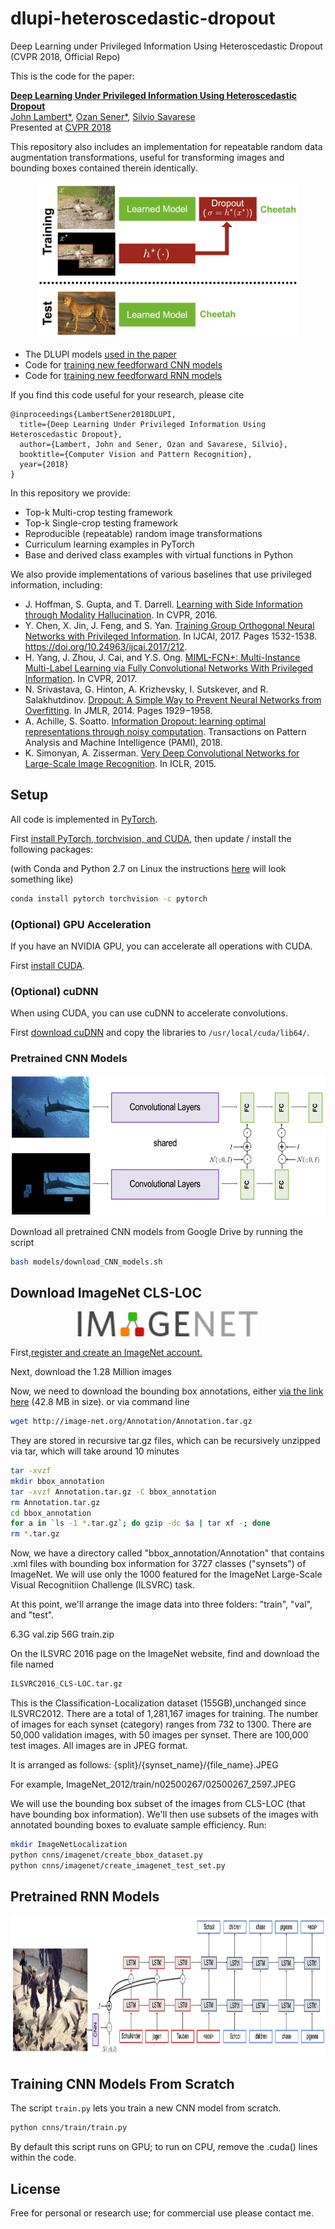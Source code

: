 # dlupi-heteroscedastic-dropout
Deep Learning under Privileged Information Using Heteroscedastic Dropout (CVPR 2018, Official Repo)

This is the code for the paper:

**[Deep Learning Under Privileged Information Using Heteroscedastic Dropout](http://svl.stanford.edu/projects/heteroscedastic-dropout)**
<br>
[John Lambert*](https://github.com/johnwlambert),
[Ozan Sener*](http://ozansener.net/),
[Silvio Savarese](http://cvgl.stanford.edu/silvio/)
<br>
Presented at [CVPR 2018](http://cvpr2018.thecvf.com/)


This repository also includes an implementation for repeatable random data augmentation transformations, useful for transforming images and bounding boxes contained therein identically.

<div align='center'>
  <img src='images/pull_figure.png' height="250px">
</div>


- The DLUPI models [used in the paper](#models-from-the-paper)
- Code for [training new feedforward CNN models](#running-on-new-images)
- Code for [training new feedforward RNN models](#running-on-new-images)

If you find this code useful for your research, please cite

```
@inproceedings{LambertSener2018DLUPI,
  title={Deep Learning Under Privileged Information Using Heteroscedastic Dropout},
  author={Lambert, John and Sener, Ozan and Savarese, Silvio},
  booktitle={Computer Vision and Pattern Recognition},
  year={2018}
}
```

In this repository we provide:
- Top-k Multi-crop testing framework
- Top-k Single-crop testing framework
- Reproducible (repeatable) random image transformations
- Curriculum learning examples in PyTorch
- Base and derived class examples with virtual functions in Python

We also provide implementations of various baselines that use privileged information, including:


- J. Hoffman, S. Gupta, and T. Darrell. [Learning with Side Information through Modality Hallucination](https://people.eecs.berkeley.edu/~sgupta/pdfs/hoffman2016learning.pdf). In CVPR, 2016.
- Y. Chen, X. Jin, J. Feng, and S. Yan. [Training Group Orthogonal Neural Networks with Privileged Information](https://arxiv.org/abs/1701.06772). In IJCAI, 2017. Pages 1532-1538. https://doi.org/10.24963/ijcai.2017/212.
- H. Yang, J. Zhou, J. Cai, and Y.S. Ong. [MIML-FCN+: Multi-Instance Multi-Label Learning via Fully Convolutional Networks With Privileged Information](https://arxiv.org/abs/1702.08681). In CVPR, 2017.
- N. Srivastava, G. Hinton, A. Krizhevsky, I. Sutskever, and R. Salakhutdinov. [Dropout: A Simple Way to Prevent Neural Networks from Overfitting](https://www.cs.toronto.edu/~hinton/absps/JMLRdropout.pdf). In JMLR, 2014. Pages 1929−1958.
- A. Achille, S. Soatto. [Information Dropout: learning optimal representations through noisy computation](https://arxiv.org/abs/1611.01353). Transactions on Pattern Analysis and Machine Intelligence (PAMI), 2018.
- K. Simonyan, A. Zisserman. [Very Deep Convolutional Networks for Large-Scale Image Recognition](https://arxiv.org/abs/1409.1556). In ICLR, 2015.

## Setup
All code is implemented in [PyTorch](http://pytorch.org/).

First [install PyTorch, torchvision, and CUDA](http://pytorch.org/), then
update / install the following packages:

(with Conda and Python 2.7 on Linux the instructions [here](http://pytorch.org/) will look something like)
```bash
conda install pytorch torchvision -c pytorch
```

### (Optional) GPU Acceleration

If you have an NVIDIA GPU, you can accelerate all operations with CUDA.

First [install CUDA](https://developer.nvidia.com/cuda-downloads).

### (Optional) cuDNN

When using CUDA, you can use cuDNN to accelerate convolutions.

First [download cuDNN](https://developer.nvidia.com/cudnn) and copy the libraries to `/usr/local/cuda/lib64/`. 


### Pretrained CNN Models

<div align='center'>
  <img src='images/fig_cnn.png' height="225px">
</div>

Download all pretrained CNN models from Google Drive by running the script

```bash
bash models/download_CNN_models.sh
```

<!-- This will download ten model files (~200MB) to the folder `models/`.
 -->

## Download ImageNet CLS-LOC

<div align='center'>
  <img src='images/imagenet_logo.jpg' height="40px">
</div>

First,[register and create an ImageNet account.](http://image-net.org/download-images)

Next, download the 1.28 Million images

Now, we need to download the bounding box annotations, either [via the link here](http://image-net.org/Annotation/Annotation.tar.gz) (42.8 MB in size).
or via command line
```bash
wget http://image-net.org/Annotation/Annotation.tar.gz
```
They are stored in recursive tar.gz files, which can be recursively unzipped via tar, which will take around 10 minutes
```bash
tar -xvzf
mkdir bbox_annotation
tar -xvzf Annotation.tar.gz -C bbox_annotation
rm Annotation.tar.gz
cd bbox_annotation
for a in `ls -1 *.tar.gz`; do gzip -dc $a | tar xf -; done
rm *.tar.gz
```

Now, we have a directory called "bbox_annotation/Annotation" that contains .xml files with bounding box information for 3727 classes ("synsets") of ImageNet. We will use only the 1000 featured for the ImageNet Large-Scale Visual Recognitiion Challenge (ILSVRC) task.

At this point, we'll arrange the image data into three folders: "train", "val", and "test".

6.3G val.zip
56G train.zip

On the ILSVRC 2016 page on the ImageNet website, find and download the file named
```bash
ILSVRC2016_CLS-LOC.tar.gz
```
This is the Classification-Localization dataset (155GB),unchanged since ILSVRC2012. There are a total of 1,281,167 images for training. The number of images for each synset (category) ranges from 732 to 1300. There are 50,000 validation images, with 50 images per synset. There are 100,000 test images. All images are in JPEG format.

It is arranged as follows: {split}/{synset_name}/{file_name}.JPEG 

For example, ImageNet_2012/train/n02500267/02500267_2597.JPEG

We will use the bounding box subset of the images from CLS-LOC (that have bounding box information). We'll then use subsets of the images with annotated bounding boxes to evaluate sample efficiency. Run:
```bash
mkdir ImageNetLocalization
python cnns/imagenet/create_bbox_dataset.py
python cnns/imagenet/create_imagenet_test_set.py
```


<!-- ## Models from the paper
The style transfer models we used in the paper will be located in the folder `models/cvpr18`.
Here are some example results where we use these models to stylize this
image of the Chicago skyline with at an image size of 512:
 -->
<!-- <div align='center'>
  <img src='images/content/chicago.jpg' height="185px">
</div>
<img src='images/styles/starry_night_crop.jpg' height="155px">
<img src='images/styles/la_muse.jpg' height="155px">
<img src='images/styles/composition_vii.jpg' height='155px'>
<img src='images/styles/wave_crop.jpg' height='155px'>
<br>
<img src='images/outputs/eccv16/chicago_starry_night.jpg' height="142px">
<img src='images/outputs/eccv16/chicago_la_muse.jpg' height="142px">
<img src='images/outputs/eccv16/chicago_composition_vii.jpg' height="142px">
<img src='images/outputs/eccv16/chicago_wave.jpg' height="142px">


Here are some example outputs from these models, with an image size of 1024:

<div align='center'>
  <img src='images/styles/candy.jpg' height='174px'>
  <img src='images/outputs/chicago_candy.jpg' height="174px">
  <img src='images/outputs/chicago_udnie.jpg' height="174px">
  <img src='images/styles/udnie.jpg' height='174px'>
  <br>
  <img src='images/styles/the_scream.jpg' height='174px'>
  <img src='images/outputs/chicago_scream.jpg' height="174px">
  <img src='images/outputs/chicago_mosaic.jpg' height="174px">
  <img src='images/styles/mosaic.jpg' height='174px'>
  <br>
  <img src='images/styles/feathers.jpg' height='173px'>
  <img src='images/outputs/chicago_feathers.jpg' height="173px">
  <img src='images/outputs/chicago_muse.jpg' height="173px">
  <img src='images/styles/la_muse.jpg' height='173px'>
</div> -->

## Pretrained RNN Models

<div align='center'>
  <img src='images/fig_lstm.png' height="225px">
</div>

## Training CNN Models From Scratch

The script `train.py` lets you train a new CNN model from scratch.

```bash
python cnns/train/train.py
```

By default this script runs on GPU; to run on CPU, remove the .cuda() lines within the code.

<!-- The full set of options for this script is [described here](doc/flags.md#fast_neural_stylelua).
 -->

<!-- ## Webcam demo
You can use the script `webcam_demo.lua` to run one or more models in real-time
off a webcam stream. To run this demo you need to use `qlua` instead of `th`:

```bash
qlua webcam_demo.lua -models models/instance_norm/candy.t7 -gpu 0
```

You can run multiple models at the same time by passing a comma-separated list
to the `-models` flag:

```bash
qlua webcam_demo.lua \
  -models models/instance_norm/candy.t7,models/instance_norm/udnie.t7 \
  -gpu 0
```

With a Pascal Titan X you can easily run four models in realtime at 640x480:

<div align='center'>
  <img src='images/webcam.gif' width='700px'>
</div>

The webcam demo depends on a few extra Lua packages:
- [clementfarabet/lua---camera](https://github.com/clementfarabet/lua---camera)
- [torch/qtlua](https://github.com/torch/qtlua)

You can install / update these packages by running:

```bash
luarocks install camera
luarocks install qtlua
```

The full set of options for this script is [described here](doc/flags.md#webcam_demolua).


## Training new models

You can [find instructions for training new models here](doc/training.md).

## Optimization-based Style Transfer

The script `slow_neural_style.lua` is similar to the
[original neural-style](https://github.com/jcjohnson/neural-style), and uses
the optimization-based style-transfer method described by Gatys et al.

This script uses the same code for computing losses as the feedforward training
script, allowing for fair comparisons between feedforward style transfer networks
and optimization-based style transfer.

Compared to the original [neural-style](https://github.com/jcjohnson/neural-style),
this script has the following improvements:

- Remove dependency on protobuf and [loadcaffe](https://github.com/szagoruyko/loadcaffe)
- Support for many more CNN architectures, including ResNets

The full set of options for this script is [described here](doc/flags.md#slow_neural_stylelua).
 -->
## License

Free for personal or research use; for commercial use please contact me.

